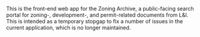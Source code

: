 This is the front-end web app for the Zoning Archive, a public-facing search 
portal for zoning-, development-, and permit-related documents from L&I. This
is intended as a temporary stopgap to fix a number of issues in the current
application, which is no longer maintained.
